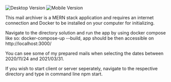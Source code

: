 ![Desktop Version](./src/assets/screenshot1.png)
![Mobile Version](./src/assets/screenshot2.png)

This mail archiver is a MERN stack application and requires an internet connection and Docker to be installed on your computer for initializing.

Navigate to the directory solution and run the app by using docker compose like so: docker-compose-up --build, app should be then accessible on http://localhost:3000/

You can see some of my prepared mails when selecting the dates between 2020/11/24 and 2021/03/31.

If you wish to start client or server seperately, navigate to the respective directory and type in command line npm start.